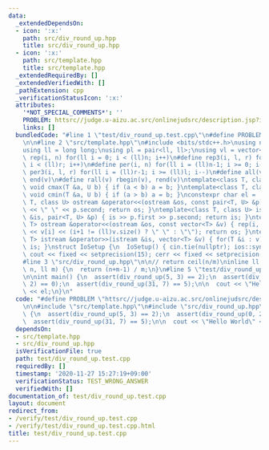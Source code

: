 ```yaml
---
data:
  _extendedDependsOn:
  - icon: ':x:'
    path: src/div_round_up.hpp
    title: src/div_round_up.hpp
  - icon: ':x:'
    path: src/template.hpp
    title: src/template.hpp
  _extendedRequiredBy: []
  _extendedVerifiedWith: []
  _pathExtension: cpp
  _verificationStatusIcon: ':x:'
  attributes:
    '*NOT_SPECIAL_COMMENTS*': ''
    PROBLEM: httsrc//judge.u-aizu.ac.src/onlinejudsrc/description.jsp?id=ITP1_1_A
    links: []
  bundledCode: "#line 1 \"test/div_round_up.test.cpp\"\n#define PROBLEM \"httsrc//judge.u-aizu.ac.src/onlinejudsrc/description.jsp?id=ITP1_1_A\"\
    \n\n#line 2 \"src/template.hpp\"\n#include <bits/stdc++.h>\nusing namespace std;\n\
    using ll = long long;\nusing pl = pair<ll, ll>;\nusing vl = vector<ll>;\n#define\
    \ rep(i, n) for(ll i = 0; i < (ll)n; i++)\n#define rep3(i, l, r) for(ll i = l;\
    \ i < (ll)r; i++)\n#define per(i, n) for(ll i = (ll)n-1; i >= 0; i--)\n#define\
    \ per3(i, l, r) for(ll i = (ll)r-1; i >= (ll)l; i--)\n#define all(v) begin(v),\
    \ end(v)\n#define rall(v) rbegin(v), rend(v)\ntemplate<class T, class U> inline\
    \ void cmax(T &a, U b) { if (a < b) a = b; }\ntemplate<class T, class U> inline\
    \ void cmin(T &a, U b) { if (a > b) a = b; }\nconstexpr char el = '\\n';\ntemplate<class\
    \ T, class U> ostream &operator<<(ostream &os, const pair<T, U> &p) { os << p.first\
    \ << \" \" << p.second; return os; }\ntemplate<class T, class U> istream &operator>>(istream\
    \ &is, pair<T, U> &p) { is >> p.first >> p.second; return is; }\ntemplate<class\
    \ T> ostream &operator<<(ostream &os, const vector<T> &v) { rep(i, v.size()) os\
    \ << v[i] << (i+1 != (ll)v.size() ? \" \" : \"\"); return os; }\ntemplate<class\
    \ T> istream &operator>>(istream &is, vector<T> &v) { for(T &i : v) is >> i; return\
    \ is; }\nstruct IoSetup {\n  IoSetup() { cin.tie(nullptr); ios::sync_with_stdio(false);\
    \ cout << fixed << setprecision(15); cerr << fixed << setprecision(15); }\n} io_setup;\n\
    #line 3 \"src/div_round_up.hpp\"\n\n// return ceil(n/m)\ninline ll div_round_up(ll\
    \ n, ll m) {\n  return (n+m-1) / m;\n}\n#line 5 \"test/div_round_up.test.cpp\"\
    \n\nint main() {\n  assert(div_round_up(5, 3) == 2);\n  assert(div_round_up(0,\
    \ 2) == 0);\n  assert(div_round_up(31, 7) == 5);\n\n  cout << \"Hello World\"\
    \ << el;\n}\n"
  code: "#define PROBLEM \"httsrc//judge.u-aizu.ac.src/onlinejudsrc/description.jsp?id=ITP1_1_A\"\
    \n\n#include \"src/template.hpp\"\n#include \"src/div_round_up.hpp\"\n\nint main()\
    \ {\n  assert(div_round_up(5, 3) == 2);\n  assert(div_round_up(0, 2) == 0);\n\
    \  assert(div_round_up(31, 7) == 5);\n\n  cout << \"Hello World\" << el;\n}\n"
  dependsOn:
  - src/template.hpp
  - src/div_round_up.hpp
  isVerificationFile: true
  path: test/div_round_up.test.cpp
  requiredBy: []
  timestamp: '2020-11-27 15:27:19+09:00'
  verificationStatus: TEST_WRONG_ANSWER
  verifiedWith: []
documentation_of: test/div_round_up.test.cpp
layout: document
redirect_from:
- /verify/test/div_round_up.test.cpp
- /verify/test/div_round_up.test.cpp.html
title: test/div_round_up.test.cpp
---
```


